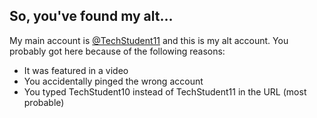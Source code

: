 ## So, you've found my alt...
My main account is [@TechStudent11](https://github.com/TechStudent11) and this is my alt account. You probably got here because of the following reasons:

- It was featured in a video
- You accidentally pinged the wrong account
- You typed TechStudent10 instead of TechStudent11 in the URL (most probable)
